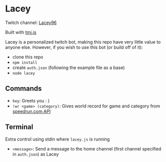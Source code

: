 # Lacey
Twitch channel: [Lacey96](https://twitch.tv/lacey96)

Built with [tmi.js](https://github.com/tmijs)

Lacey is a personalized twitch bot, making this repo have very little value to anyone else. However, if you wish to use this bot (or build off of it):
- clone this repo
- `npm install`
- create `auth.json` (following the example file as a base)
- `node lacey`

## Commands
- `hey`: Greets you : )
- `!wr <game> (category)`: Gives world record for game and category from [speedrun.com API](https://github.com/speedruncom/api)

## Terminal
Extra control using stdin where `lacey.js` is running
- `<message>`: Send a message to the home channel (first channel specified in `auth.json`) as Lacey
